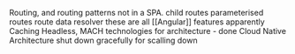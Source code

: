 Routing, and routing patterns not in a SPA.
	child routes
	parameterised routes
	route data resolver
	these are all [[Angular]] features apparently
Caching
Headless, MACH technologies for architecture - done
Cloud Native Architecture
shut down gracefully for scalling down